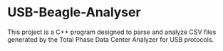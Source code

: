 # USB-Beagle-Analyser
This project is a C++ program designed to parse and analyze CSV files generated by the Total Phase Data Center Analyzer for USB protocols.
